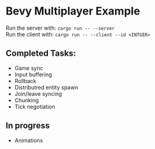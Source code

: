 # Bevy Multiplayer Example
Run the server with: `cargo run -- --server`  
Run the client with: `cargo run -- --client --id <INTGER>`

## Completed Tasks:
- Game sync
- Input buffering
- Rollback
- Distributred entity spawn
- Join/leave syncing
- Chunking
- Tick negotiation

## In progress
- Animations
